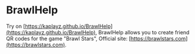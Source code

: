 # BrawlHelp

Try on [https://kaplayz.github.io/BrawlHelp](https://kaplayz.github.io/BrawlHelp), 
BrawlHelp allows you to create friend QR codes for the game "Brawl Stars", Official site: [https://brawlstars.com](https://brawlstars.com).
